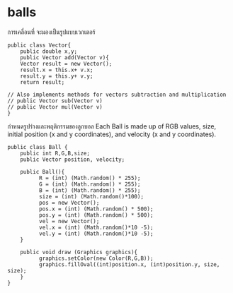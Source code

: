# balls

การเคลื่อนที่ จะมองเป็นรูปแบบเวกเตอร์

```
public class Vector{
    public double x,y;
    public Vector add(Vector v){
    Vector result = new Vector();
    result.x = this.x+ v.x;
    result.y = this.y+ v.y;
    return result;

// Also implements methods for vectors subtraction and multiplication
// public Vector sub(Vector v) 
// public Vector mul(Vector v)
}
```

กำหนดรูปร่างและพฤติกรรมของลูกบอล
Each Ball is made up of RGB values, size, initial position (x and y coordinates), and velocity (x and y coordinates).
```
public class Ball {
    public int R,G,B,size;
    public Vector position, velocity;

    public Ball(){
    	  R = (int) (Math.random() * 255);
    	  G = (int) (Math.random() * 255);
    	  B = (int) (Math.random() * 255);
    	  size = (int) (Math.random()*100);
    	  pos = new Vector();
    	  pos.x = (int) (Math.random() * 500);
    	  pos.y = (int) (Math.random() * 500);
    	  vel = new Vector();
    	  vel.x = (int) (Math.random()*10 -5);
    	  vel.y = (int) (Math.random()*10 -5);
    }

    public void draw (Graphics graphics){
    	  graphics.setColor(new Color(R,G,B));
    	  graphics.fillOval((int)position.x, (int)position.y, size, size);
    }
}
```
